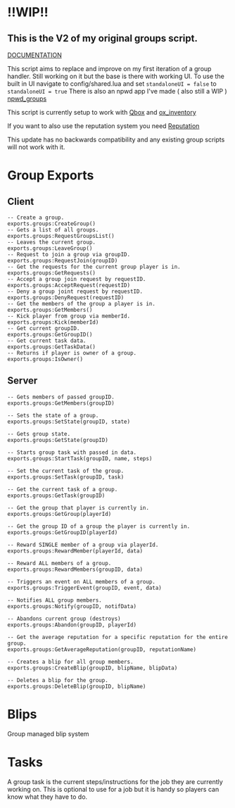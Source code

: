 # !!WIP!!
## This is the V2 of my original groups script.

[DOCUMENTATION](https://devyn-docs.vercel.app/)

This script aims to replace and improve on my first iteration of a group handler.
Still working on it but the base is there with working UI.
To use the built in UI navigate to config/shared.lua and set `standaloneUI = false` to `standaloneUI = true`
There is also an npwd app I've made ( also still a WIP ) [npwd_groups](https://github.com/darktrovx/npwd_groups)

This script is currently setup to work with [Qbox](https://github.com/Qbox-project) and [ox_inventory](https://github.com/overextended/ox_inventory)

If you want to also use the reputation system you need [Reputation](https://github.com/darktrovx/reputation)

This update has no backwards compatibility and any existing group scripts will not work with it.

# Group Exports

## Client

```
-- Create a group.
exports.groups:CreateGroup()
-- Gets a list of all groups.
exports.groups:RequestGroupsList()
-- Leaves the current group.
exports.groups:LeaveGroup()
-- Request to join a group via groupID.
exports.groups:RequestJoin(groupID)
-- Get the requests for the current group player is in.
exports.groups:GetRequests()
-- Accept a group join request by requestID.
exports.groups:AcceptRequest(requestID)
-- Deny a group joint request by requestID.
exports.groups:DenyRequest(requestID)
-- Get the members of the group a player is in.
exports.groups:GetMembers()
-- Kick player from group via memberId.
exports.groups:Kick(memberId)
-- Get current groupID.
exports.groups:GetGroupID()
-- Get current task data.
exports.groups:GetTaskData()
-- Returns if player is owner of a group.
exports.groups:IsOwner()
```

## Server

```
-- Gets members of passed groupID.
exports.groups:GetMembers(groupID)

-- Sets the state of a group.
exports.groups:SetState(groupID, state)

-- Gets group state.
exports.groups:GetState(groupID)

-- Starts group task with passed in data.
exports.groups:StartTask(groupID, name, steps)

-- Set the current task of the group.
exports.groups:SetTask(groupID, task)

-- Get the current task of a group.
exports.groups:GetTask(groupID)

-- Get the group that player is currently in.
exports.groups:GetGroup(playerId)

-- Get the group ID of a group the player is currently in.
exports.groups:GetGroupID(playerId)

-- Reward SINGLE member of a group via playerId.
exports.groups:RewardMember(playerId, data)

-- Reward ALL members of a group.
exports.groups:RewardMembers(groupID, data)

-- Triggers an event on ALL members of a group.
exports.groups:TriggerEvent(groupID, event, data)

-- Notifies ALL group members.
exports.groups:Notify(groupID, notifData)

-- Abandons current group (destroys)
exports.groups:Abandon(groupID, playerId)

-- Get the average reputation for a specific reputation for the entire group.
exports.groups:GetAverageReputation(groupID, reputationName)

-- Creates a blip for all group members.
exports.groups:CreateBlip(groupID, blipName, blipData)

-- Deletes a blip for the group.
exports.groups:DeleteBlip(groupID, blipName)
```

# Blips
Group managed blip system

# Tasks
A group task is the current steps/instructions for the job they are currently working on.
This is optional to use for a job but it is handy so players can know what they have to do.

